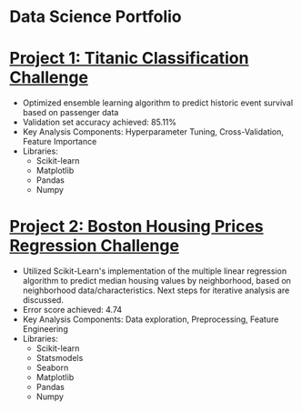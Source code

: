 # Data Science Portfolio
# [Project 1: Titanic Classification Challenge](https://github.com/DomS1080/Data-Science/blob/main/Titanic%20RandomForest%20Classifier%20Ensemble.ipynb)
   - Optimized ensemble learning algorithm to predict historic event survival based on passenger data
   - Validation set accuracy achieved: 85.11%
   - Key Analysis Components: Hyperparameter Tuning, Cross-Validation, Feature Importance
   - Libraries:
     * Scikit-learn
     * Matplotlib
     * Pandas
     * Numpy
# [Project 2: Boston Housing Prices Regression Challenge](https://github.com/DomS1080/Data-Science/blob/main/Boston%20Multiple%20Linear%20Regression.ipynb)
   - Utilized Scikit-Learn's implementation of the multiple linear regression algorithm to predict median housing values by neighborhood, based on neighborhood data/characteristics. Next steps for iterative analysis are discussed.
   - Error score achieved: 4.74
   - Key Analysis Components: Data exploration, Preprocessing, Feature Engineering
   - Libraries:
     * Scikit-learn
     * Statsmodels
     * Seaborn
     * Matplotlib
     * Pandas
     * Numpy
